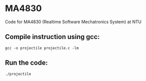 # MA4830
Code for MA4830 (Realtime Software Mechatronics System) at NTU

## Compile instruction using gcc:
`gcc -o projectile projectile.c -lm`

## Run the code:
`./projectile`
